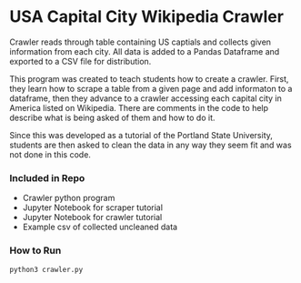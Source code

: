# USA Capital City Wikipedia Crawler

Crawler reads through table containing US captials and collects given information from each city. All data is added to a Pandas Dataframe and exported to a CSV file for distribution.

This program was created to teach students how to create a crawler. First, they learn how to scrape a table from a given page and add informaton to a dataframe, then they advance to a crawler accessing each capital city in America listed on Wikipedia. There are comments in the code to help describe what is being asked of them and how to do it.

Since this was developed as a tutorial of the Portland State University, students are then asked to clean the data in any way they seem fit and was not done in this code.

### Included in Repo

- Crawler python program
- Jupyter Notebook for scraper tutorial
- Jupyter Notebook for crawler tutorial
- Example csv of collected uncleaned data

### How to Run

```python3 crawler.py```
